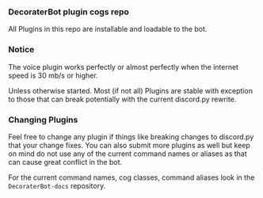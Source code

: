 ### DecoraterBot plugin cogs repo

All Plugins in this repo are installable and loadable to the bot.

### Notice

The voice plugin works perfectly or almost perfectly when the internet speed is 30 mb/s or higher.

Unless otherwise started. Most (if not all) Plugins are stable with exception to those that can break potentially with the current discord.py rewrite.

### Changing Plugins

Feel free to change any plugin if things like breaking changes to discord.py that your change fixes. You can also submit more plugins as well but keep on mind do not use any of the current command names or aliases as that can cause great conflict in the bot.

For the current command names, cog classes, command aliases look in the ``DecoraterBot-docs`` repository.
